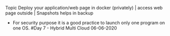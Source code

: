 Topic  Deploy your application/web page in docker (privately) | access web page outside | Snapshots helps in backup
* For security purpose it is a good practice to launch only one  program on one OS.
#Day 7 - Hybrid Multi Cloud 06-06-2020
